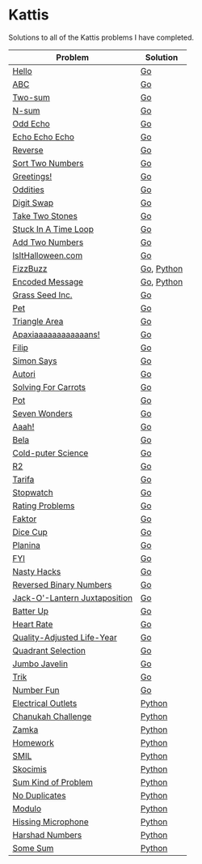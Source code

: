 # Kattis
Solutions to all of the Kattis problems I have completed.

| Problem | Solution |
| ------ | ------|
| [Hello](https://open.kattis.com/problems/hello) | [Go](Problems/hello.go) |
| [ABC](https://open.kattis.com/problems/abc) | [Go](Problems/abc.go) |
| [Two-sum](https://open.kattis.com/problems/twosum) | [Go](Problems/twosum.go) |
| [N-sum](https://open.kattis.com/problems/nsum) | [Go](Problems/nsum.go) |
| [Odd Echo](https://open.kattis.com/problems/oddecho) | [Go](Problems/oddecho.go )|
| [Echo Echo Echo](https://open.kattis.com/problems/echoechoecho) | [Go](Problems/echoechoecho.go) |
| [Reverse](https://open.kattis.com/problems/ofugsnuid) | [Go](Problems/ofugsnuid.go) |
| [Sort Two Numbers](https://open.kattis.com/problems/sorttwonumbers) | [Go](Problems/sorttwonumbers.go) |
| [Greetings!](https://open.kattis.com/problems/greetings2) | [Go](Problems/greetings2.go) |
| [Oddities](https://open.kattis.com/problems/oddities) | [Go](Problems/oddities.go) |
| [Digit Swap](https://open.kattis.com/problems/digitswap) | [Go](Problems/digitswap.go) |
| [Take Two Stones](https://open.kattis.com/problems/twostones) | [Go](Problems/twostones.go) |
| [Stuck In A Time Loop](https://open.kattis.com/problems/timeloop) | [Go](Problems/timeloop.go) |
| [Add Two Numbers](https://open.kattis.com/problems/addtwonumbers) | [Go](Problems/addtwonumbers.go) |
| [IsItHalloween.com](https://open.kattis.com/problems/isithalloween) | [Go](Problems/isithalloween.go) |
| [FizzBuzz](https://open.kattis.com/problems/fizzbuzz) | [Go](Problems/fizzbuzz.go), [Python](Problems/fizzbuzz.py) |
| [Encoded Message](https://open.kattis.com/problems/encodedmessage) | [Go](Problems/encodedmessage.go), [Python](Problems/encodedmessage.py) |
| [Grass Seed Inc.](https://open.kattis.com/problems/grassseed) | [Go](Problems/grassseed.go) |
| [Pet](https://open.kattis.com/problems/pet) | [Go](Problems/pet.go) |
| [Triangle Area](https://open.kattis.com/problems/triarea) | [Go](Problems/triarea.go) |
| [Apaxiaaaaaaaaaaaans!](https://open.kattis.com/problems/apaxiaaans) | [Go](Problems/apaxiaaans.go) |
| [Filip](https://open.kattis.com/problems/filip) | [Go](Problems/filip.go) |
| [Simon Says](https://open.kattis.com/problems/simonsays) | [Go](Problems/simonsays.go) |
| [Autori](https://open.kattis.com/problems/autori) | [Go](Problems/autori.go) |
| [Solving For Carrots](https://open.kattis.com/problems/carrots) | [Go](Problems/carrots.go) |
| [Pot](https://open.kattis.com/problems/pot) | [Go](Problems/pot.go) |
| [Seven Wonders](https://open.kattis.com/problems/sevenwonders) | [Go](Problems/sevenwonders.go) |
| [Aaah!](https://open.kattis.com/problems/aaah) | [Go](Problems/aaah.go) |
| [Bela](https://open.kattis.com/problems/bela) | [Go](Problems/bela.go) |
| [Cold-puter Science](https://open.kattis.com/problems/cold) | [Go](Problems/cold.go) |
| [R2](https://open.kattis.com/problems/r2) | [Go](Problems/r2.go) |
| [Tarifa](https://open.kattis.com/problems/tarifa) | [Go](Problems/tarifa.go) |
| [Stopwatch](https://open.kattis.com/problems/stopwatch) | [Go](Problems/stopwatch.go) |
| [Rating Problems](https://open.kattis.com/problems/ratingproblems) | [Go](Problems/ratingproblems.go) |
| [Faktor](https://open.kattis.com/problems/faktor) | [Go](Problems/faktor.go) |
| [Dice Cup](https://open.kattis.com/problems/dicecup) | [Go](Problems/dicecup.go) |
| [Planina](https://open.kattis.com/problems/planina) | [Go](Problems/planina.go) |
| [FYI](https://open.kattis.com/problems/fyi) | [Go](Problems/fyi.go) |
| [Nasty Hacks](https://open.kattis.com/problems/nastyhacks) | [Go](Problems/nastyhacks.go) |
| [Reversed Binary Numbers](https://open.kattis.com/problems/reversebinary) | [Go](Problems/reversebinary.go) |
| [Jack-O'-Lantern Juxtaposition](https://open.kattis.com/problems/jackolanternjuxtaposition) | [Go](Problems/jackolanternjuxtaposition.go) |
| [Batter Up](https://open.kattis.com/problems/batterup) | [Go](Problems/batterup.go) |
| [Heart Rate](https://open.kattis.com/problems/heartrate) | [Go](Problems/heartrate.go) |
| [Quality-Adjusted Life-Year](https://open.kattis.com/problems/qaly) | [Go](Problems/qaly.go) |
| [Quadrant Selection](https://open.kattis.com/problems/quadrant) | [Go](Problems/quadrant.go) |
| [Jumbo Javelin](https://open.kattis.com/problems/jumbojavelin) | [Go](Problems/jumbojavelin.go) |
| [Trik](https://open.kattis.com/problems/trik) | [Go](Problems/trik.go) |
| [Number Fun](https://open.kattis.com/problems/numberfun) | [Go](Problems/numberfun.go) |
| [Electrical Outlets](https://open.kattis.com/problems/electricaloutlets) | [Python](Problems/electricaloutlets.py) |
| [Chanukah Challenge](https://open.kattis.com/problems/chanukah) | [Python](Problems/chanukah.py) |
| [Zamka](https://open.kattis.com/problems/zamka) | [Python](Problems/zamka.py) |
| [Homework](https://open.kattis.com/problems/heimavinna) | [Python](Problems/heimavinna.py) |
| [SMIL](https://open.kattis.com/problems/smil) | [Python](Problems/smil.py) |
| [Skocimis](https://open.kattis.com/problems/skocimis) | [Python](Problems/skocimis.py) |
| [Sum Kind of Problem](https://open.kattis.com/problems/sumkindofproblem) | [Python](Problems/sumkindofproblem.py) |
| [No Duplicates](https://open.kattis.com/problems/nodup) | [Python](Problems/nodup.py) |
| [Modulo](https://open.kattis.com/problems/modulo) | [Python](Problems/modulo.py) |
| [Hissing Microphone](https://open.kattis.com/problems/hissingmicrophone) | [Python](Problems/hissingmicrophone.py) |
| [Harshad Numbers](https://open.kattis.com/problems/harshadnumbers) | [Python](Problems/harshadnumbers.py) |
| [Some Sum](https://open.kattis.com/problems/somesum) | [Python](Problems/somesum.py) |
